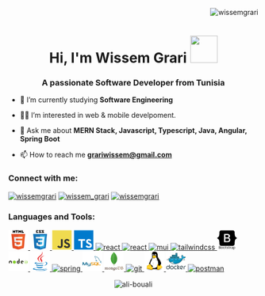 <p align="right"> <img src="https://komarev.com/ghpvc/?username=wissemgrari&label=Profile%20views&color=0e75b6&style=flat" alt="wissemgrari" /> </p>
<h1 align="center">Hi, I'm Wissem Grari <img src="https://github.com/mitul3737/mitul3737/blob/main/Wave.gif" height="55px" width="55px"></h1>
<h3 align="center">A passionate Software Developer from Tunisia</h3>

- 🔭 I’m currently studying **Software Engineering**

- 👨‍💻 I’m interested in web & mobile develpoment.

- 💬 Ask me about **MERN Stack, Javascript, Typescript, Java, Angular, Spring Boot**

- 📫 How to reach me **grariwissem@gmail.com**


<h3 align="left">Connect with me:</h3>
<p align="left">
<a href="https://www.linkedin.com/in/wissemgrari/" target="blank"><img align="center" src="https://raw.githubusercontent.com/rahuldkjain/github-profile-readme-generator/master/src/images/icons/Social/linked-in-alt.svg" alt="wissemgrari" height="30" width="40" /></a>
<a href="https://www.instagram.com/wissem_grari/" target="blank"><img align="center" src="https://raw.githubusercontent.com/rahuldkjain/github-profile-readme-generator/master/src/images/icons/Social/instagram.svg" alt="wissem_grari" height="30" width="40" /></a>
<a href="https://twitter.com/wissemgrari" target="blank"><img align="center" src="https://raw.githubusercontent.com/rahuldkjain/github-profile-readme-generator/master/src/images/icons/Social/twitter.svg" alt="wissemgrari" height="30" width="40" /></a>
</p>

<h3 align="left">Languages and Tools:</h3>
<p align="left">
<a href="https://www.w3schools.com/html/" target="_blank" rel="noreferrer"> <img src="https://raw.githubusercontent.com/devicons/devicon/master/icons/html5/html5-original-wordmark.svg" alt="html5" width="40" height="40"/>
</a>
<a href="https://www.w3schools.com/css/" target="_blank" rel="noreferrer"> <img src="https://raw.githubusercontent.com/devicons/devicon/master/icons/css3/css3-original-wordmark.svg" alt="css3" width="40" height="40"/>
</a>
<a href="https://developer.mozilla.org/en-US/docs/Web/JavaScript" target="_blank" rel="noreferrer"> <img src="https://raw.githubusercontent.com/devicons/devicon/master/icons/javascript/javascript-original.svg" alt="js" width="40" height="40"/>
</a>
<a href="https://www.typescriptlang.org/" target="_blank" rel="noreferrer"> <img src="https://raw.githubusercontent.com/devicons/devicon/master/icons/typescript/typescript-original.svg" alt="typescript" width="40" height="40"/>
</a>
<a href="https://react.dev/" target="_blank" rel="noreferrer">
<img src="https://www.svgrepo.com/show/374032/reactjs.svg" alt="react" width="40" height="40"/>
</a>
<a href="https://angular.io/" target="_blank" rel="noreferrer">
<img src="https://angular.io/assets/images/logos/angular/angular.svg" alt="react" width="40" height="40"/>
</a>
<a href="https://mui.com/" target="_blank" rel="noreferrer">
<img src="https://www.svgrepo.com/show/354048/material-ui.svg" alt="mui" width="40" height="40"/>
</a>
<a href="https://tailwindcss.com/" target="_blank" rel="noreferrer">
<img src="https://www.svgrepo.com/show/354431/tailwindcss-icon.svg" alt="tailwindcss" width="40" height="40"/>
</a>
<a href="https://getbootstrap.com" target="_blank" rel="noreferrer">
<img src="https://raw.githubusercontent.com/devicons/devicon/master/icons/bootstrap/bootstrap-plain-wordmark.svg" alt="bootstrap" width="40" height="40"/>
</a>
<a href="https://nodejs.org" target="_blank" rel="noreferrer">
<img src="https://raw.githubusercontent.com/devicons/devicon/master/icons/nodejs/nodejs-original-wordmark.svg" alt="nodejs" width="40" height="40"/>
</a>
<a href="https://www.java.com" target="_blank" rel="noreferrer">
<img src="https://raw.githubusercontent.com/devicons/devicon/master/icons/java/java-original.svg" alt="java" width="40" height="40"/>
</a>
<a href="https://spring.io/projects/spring-boot" target="_blank" rel="noreferrer">
<img src="https://www.vectorlogo.zone/logos/springio/springio-icon.svg" alt="spring" width="40" height="40"/>
</a>
<a href="https://www.mysql.com/" target="_blank" rel="noreferrer">
<img src="https://raw.githubusercontent.com/devicons/devicon/master/icons/mysql/mysql-original-wordmark.svg" alt="mysql" width="40" height="40"/>
</a>
<a href="https://www.mongodb.com/" target="_blank" rel="noreferrer">
<img src="https://raw.githubusercontent.com/devicons/devicon/master/icons/mongodb/mongodb-original-wordmark.svg" alt="mongodb" width="40" height="40"/>
</a>
<a href="https://git-scm.com/" target="_blank" rel="noreferrer">
<img src="https://www.vectorlogo.zone/logos/git-scm/git-scm-icon.svg" alt="git" width="40" height="40"/>
</a>
<a href="https://www.linux.org/" target="_blank" rel="noreferrer">
<img src="https://raw.githubusercontent.com/devicons/devicon/master/icons/linux/linux-original.svg" alt="linux" width="40" height="40"/>
</a>
<a href="https://www.docker.com/" target="_blank" rel="noreferrer">
<img src="https://raw.githubusercontent.com/devicons/devicon/master/icons/docker/docker-original-wordmark.svg" alt="docker" width="40" height="40"/> </a>
<a href="https://postman.com" target="_blank" rel="noreferrer">
<img src="https://www.vectorlogo.zone/logos/getpostman/getpostman-icon.svg" alt="postman" width="40" height="40"/> </a>

<p style="text-align: center;"><img style="margin-top: 30" align="center" src="https://github-readme-streak-stats.herokuapp.com?user=wissemgrari&theme=github-dark-blue" alt="ali-bouali" /></p>
